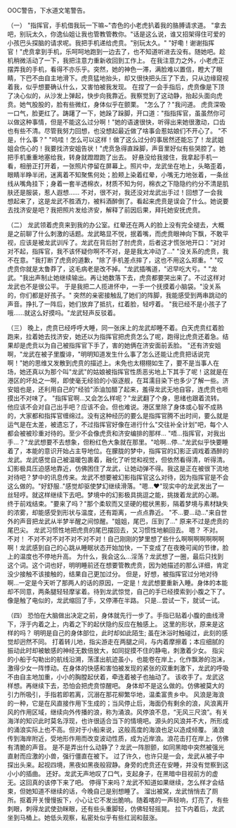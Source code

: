 OOC警告，下水道文笔警告。

（一）
"指挥官，手机借我玩一下嘛~"杏色的小老虎扒着我的胳膊请求道。
"拿去吧，别玩太久，你逸仙姐让我也管教管教你。"话是这么说，谁又招架得住可爱的小孩巴头探脑的请求呢。我把手机递给虎贲。"别玩太久。"
"好嘞！谢谢指挥官！"虎贲拿到手机，乐呵呵地跑到一边去了，也不知道听进去没有。随她吧。趁机稍微活动了一下，我把注意力重新收回到工作上。
在我注意力之外，小老虎正摆弄我的手机，看得不亦乐乎。突然，她的神色一滞，满脸难以置信，瞪大了眼睛，下巴不由自主地滑下。虎贲猛地抬头，却又很快把头压了下去，只从边缘窥视着我，似乎想要确认什么，又害怕被我发现。
在捏了一会手指后，虎贲像是下顶了决心似的，从沙发上弹起，快步向我靠近。我察觉到了这动静，抬起头面向虎贲。她气股股的，脸有些微红，身体似乎在颤栗。
"怎么了？"我问道。
虎贲深吸一口气，脸更红了。踌躇了一下，她跺了跺脚，开口道："指指挥官，虽虽然你可以做这种事情，但是不能这么过分啊！"她的语速很快，听得出来她很激动，口齿也有些不清。尽管我努力回想，也没想起最近做了啥事会惹姑娘们不开心了。
"不是，什么事？"
"呜哇！怎么可以这样！做了这么过分的事居然还能忘了！龙武姐姐会伤心的！我要找济安姐告状！"虎贲急得直跺脚，声音里好似有些哭腔了。她把手机重重地塞给我，转身就蹬蹬跑了出去。
好悬没给我接住，我拿起手机一看，相册正打开着，一张照片停留在屏幕上。照片中，龙武坐在地上，头略歪着，眼睛半睁半闭，迷离着不知聚焦何处；脸颊上染着红晕，小嘴无力地张着，一条丝线从嘴角挂下；身着一套半透棉衣，材质不知为何，棉衣之下隐隐约约分不清是肌肤还是服装，惹人遐想……
不对，很不对，我还没对龙武出手过！回想了一会我想起来了，这是龙武不胜酒力，被料酒醉倒了。看起来虎贲是误会了什么。她说要去找济安是吧？我把照片发给济安，解释了前因后果，拜托她安抚虎贲。

（二）
龙武领着虎贲来到我的办公室。红晕还在两人的脸上没有完全褪去，大概是之前聊了什么刺激的话题。龙武略显不悦，抿着嘴，而虎贲眼神向下飘，不敢平视，应该是被龙武训斥了。龙武在背后肘了肘虎贲，后者这才慌张地开口："对对对不起，指挥官，我不该怀疑你啊不不对，是是我太冲动了…"
"没关系的虎贲，我不在意。"我打断了虎贲的道歉，"除了手机差点摔了，这也不用这么郑重。"
"哎虎贲你就是太鲁莽了，这毛病老是改不掉。"龙武插嘴道，"迟早吃大亏。"
"龙武。"我出声制止她继续输出。再让她数落下去，虎贲都要哭出来了。不过这样对龙武也不是很公平。
于是我把二人揽进怀中，一手一个抚摸着小脑袋。"没关系的，你们都是好孩子。"
突然的亲密接触乱了她们的阵脚，我能感受到两串跳动的声音。挣扎了一阵后，她们放弃了抵抗，红着脸，轻哼着。
"我已经不是小孩子了哦……就这么好摸吗。"龙武轻声反驳着。

（三）
晚上，虎贲已经呼呼大睡，同一张床上的龙武却睡不着。白天虎贲红着脸跑来，拉着她去找济安，她还以为指挥官把虎贲怎么了呢，跑得比虎贲还着急。结果却是虎贲以为自己被指挥官下手了，害的她俩在济安面前丢脸。
"还有济安姐啊，"龙武在被子里腹诽，"明明知道发生什么事了怎么还能让虎贲把话说完啊！"她的思维又发散到虎贲的描述上。未免也太栩栩如生了，要不是当事人在场，她还真以为那个叫"龙武"的姑娘被指挥官性质恶劣地上下其手了呢！这就是在港区的坏处之一啊，即使毫无经验的小驱逐舰，在耳濡目染下也多少了解一些。济安姐也是，还利用自己的"经验"添油加醋了起来，羞得龙武无地自容，连虎贲也咂摸出不对味了。
"指挥官啊...又会怎么样呢？"龙武翻了个身，思绪也跟着流转。他应该不会对自己出手吧？应该不会。但也难说。港区里除了身体或心智不成熟的，大家都和指挥官缠绵过。没有这种经历的要么是指挥官腾不出时间，要么就是运气是在太差，被遗忘了，不过指挥官好像在进行什么"交往补全计划"吧，每个人都会被被珍重对待的。至少不会像虎贲和济安编排的那样...
"唔...指挥官，对我出手...？"龙武想要不去想象，但粉红色大象就在那里。"哈啊...停..."龙武似乎快要睡着了，本能的意识开始占主导地位。在朦胧的梦中，指挥官的幻影正调戏着酒醉的龙武。龙武感觉自己被温暖包裹着，融化了听觉和视觉，但依然看得清，听得清。幻影极具压迫感地靠近，仿佛困住了龙武，让她动弹不得。我这是正在被很下流地对待吧？梦中的讯息传来。龙武不想要被幻影指挥官这么对待，因为指挥官是不会这么做的。"好舒服.."感觉却驱使梦幻继续滑落。"嗯...❤"现实中的龙武发出了一丝轻哼。就这样继续下去吧。梦境中的幻影极具挑逗之能，挑拨着龙武的心潮。
终于前戏结束。"要来了吗？"那个柔软而又坚硬的棍状黑影，隔着梦境与素材缺失的浓雾，却能感受到形状与温度，还有距离，一点点靠近。
"不...要...动..."来自世外的声音把龙武从半梦半醒之间惊醒。"姐姐，尾巴，压到了..."
原来不过是虎贲的尾巴尖。
龙武习惯性地把虎贲的尾巴摆回去，又习惯性地躺回去。
嗯？
不对。
不对！
不对不对不对不对不对不对！自己刚刚的梦里想了些什么啊啊啊啊啊啊啊啊！龙武感到自己的心跳从睡眠状态开始加快，一下变成了在夜晚可闻的节律，脸上的温度也不停地升高。
为什么，我会这么...淫荡？龙武想了一圈，最后只找到这个词。这个词也好，明明睡前还在想要管教虎贲，因为她描述的那么详细，肯定没少接触不该接触的，结果自己更加过分。
但是，好想，被指挥官过分地对待啊...一定是今天听了那两人的话的原因，一定是！龙武想要重新入睡。身体的本能却不同意，两条腿轻轻摩挲着。待到龙武惊觉，自己的手已经摸索到小腹之下了。像是触了电似的，龙武缩回了手，又停滞在半路。
只是...尝试一下，就试一试。

（四）
恐怕在大脑做出决定之前，身体就先行一步了。手指已贴着小腹的曲线滑下，浮于内着之上，内着之下的起伏隐约反应在触感上。
这里的形状，原来是这样的吗？
明明是自己的身体部位，此时却如此陌生; 虽在沐浴时触碰过，此刻的感觉却迥然不同。
打着转儿地，指尖游走在两腿之间，与内着摩擦着；本应细腻的振动此时却被敏感的神经无数倍放大，如同捉摸不住的静电，刺激着少女。
指尖的小船于勾勒出的航线沿溯，荡漾出航迹虽小，也能卷在岸上，化作飘渺的泡沫，激得少女一阵悸动。在身体的快感和害怕被发现的紧张的双重刺激下，龙武的呼吸不由自主地加重，小小的胸膛起伏着，牵连着被子也抽动了。
该收手了。龙武这样想。再继续下去，恐怕会把虎贲惊醒吧。
身体却不是这么做的。仿佛被莫大的引力所吸引，手指若即若离，沉溺在那花柳繁华地，温柔富贵乡中。
风浪是海浪的一种，它是在风直接作用下生成的；当风停止后，海面仍有剩余的浪，风浪离开风的作用区域，继续向外传播的浪，称为涌浪。风停浪不息，“无风三尺浪”。有关海洋的知识此时莫名浮现，也许很适合当下的情境吧。源头的风浪并不大，所形成的涌浪实际上也不高。但对于小船来说，这般高度的海浪也足以造成倾覆。
涌浪传到海岸附近，受地形作用而改变波动性质，成为近岸浪。浪花击打在岸上，仿佛有清脆的声音。
是不是弄出什么动静了？龙武一阵胆颤，如同黑暗中突然被强光直射而应激的小兽，强行僵直在被下。
过了许久，也许只是一会，龙武从被子中探出头来。起视四境，黑夜如黑夜般寂静。身旁的虎贲还在安睡，并没有觉察到这小小的插曲。
还好。龙武无声地叹了口气，支起身子，在黑暗中目视前方的虚无。这回真的该停下来了吧。
停得下来吗？龙武不知道如果继续，怎么样才会结束，但她知道不继续的话，今晚自己是别想睡了。
溜出被窝，龙武悄悄去了厕所。抠着开关慢慢扳下，小心让它不发出脆响。随着喀的一声轻响，灯亮了，有些刺眼，刺得龙武使劲眯眼，还有些头重脚轻，仿佛轻轻摇晃。
拉下内着后，龙武坐到马桶上。她低头观察，私密处似乎有些红润和鼓涨。
